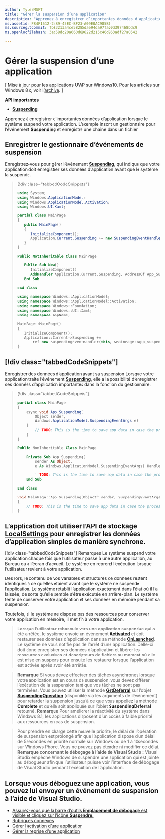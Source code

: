 ```yaml
---
author: TylerMSFT
title: "Gérer la suspension d’une application"
description: "Apprenez à enregistrer d’importantes données d’application lorsque le système suspend votre application."
ms.assetid: F84F1512-24B9-45EC-BF23-A09E0AC985B0
ms.sourcegitcommit: fb83213a4ce58285dae94da97fa20d397468bdc9
ms.openlocfilehash: 3ad58dc20a660d89622d215c46d263adf27a0542

---
```


# Gérer la suspension d’une application


\[ Mise à jour pour les applications UWP sur Windows10. Pour les articles sur Windows 8.x, voir l’[archive](http://go.microsoft.com/fwlink/p/?linkid=619132). \]


**API importantes**

-   [**Suspending**](https://msdn.microsoft.com/library/windows/apps/br242341)

Apprenez à enregistrer d’importantes données d’application lorsque le système suspend votre application. L’exemple inscrit un gestionnaire pour l’événement [**Suspending**](https://msdn.microsoft.com/library/windows/apps/br242341) et enregistre une chaîne dans un fichier.

## Enregistrer le gestionnaire d’événements de suspension


Enregistrez-vous pour gérer l’événement [**Suspending**](https://msdn.microsoft.com/library/windows/apps/br242341), qui indique que votre application doit enregistrer ses données d’application avant que le système la suspende.

> [!div class="tabbedCodeSnippets"]
> ```cs
> using System;
> using Windows.ApplicationModel;
> using Windows.ApplicationModel.Activation;
> using Windows.UI.Xaml;
>
> partial class MainPage
> {
>    public MainPage()
>    {
>       InitializeComponent();
>       Application.Current.Suspending += new SuspendingEventHandler(App_Suspending);
>    }
> }
> ```
> ```vb
> Public NotInheritable Class MainPage
>
>    Public Sub New()
>       InitializeComponent()
>       AddHandler Application.Current.Suspending, AddressOf App_Suspending
>    End Sub
>    
> End Class
> ```
> ```cpp
> using namespace Windows::ApplicationModel;
> using namespace Windows::ApplicationModel::Activation;
> using namespace Windows::Foundation;
> using namespace Windows::UI::Xaml;
> using namespace AppName;
>
> MainPage::MainPage()
> {
>    InitializeComponent();
>    Application::Current->Suspending +=
>        ref new SuspendingEventHandler(this, &MainPage::App_Suspending);
> }
> ```

## [!div class="tabbedCodeSnippets"]


Enregistrer des données d’application avant sa suspension Lorsque votre application traite l’événement [**Suspending**](https://msdn.microsoft.com/library/windows/apps/br242341), elle a la possibilité d’enregistrer ses données d’application importantes dans la fonction du gestionnaire.

> [!div class="tabbedCodeSnippets"]
> ```cs
> partial class MainPage
> {
>     async void App_Suspending(
>         Object sender,
>         Windows.ApplicationModel.SuspendingEventArgs e)
>     {
>         // TODO: This is the time to save app data in case the process is terminated
>     }
> }
> ```
> ```vb
> Public NonInheritable Class MainPage
>
>     Private Sub App_Suspending(
>         sender As Object,
>         e As Windows.ApplicationModel.SuspendingEventArgs) Handles OnSuspendEvent.Suspending
>
>         ' TODO: This is the time to save app data in case the process is terminated
>     End Sub
>
> End Class
> ```
> ```cpp
> void MainPage::App_Suspending(Object^ sender, SuspendingEventArgs^ e)
> {
>     // TODO: This is the time to save app data in case the process is terminated
> }
> ```

## L’application doit utiliser l’API de stockage [**LocalSettings**](https://msdn.microsoft.com/library/windows/apps/br241622) pour enregistrer les données d’application simples de manière synchrone.


[!div class="tabbedCodeSnippets"] Remarques Le système suspend votre application chaque fois que l’utilisateur passe à une autre application, au Bureau ou à l’écran d’accueil. Le système en reprend l’exécution lorsque l’utilisateur revient à votre application.

Dès lors, le contenu de vos variables et structures de données restent identiques à ce qu’elles étaient avant que le système ne suspende l’application. Le système rétablit l’application exactement dans l’état où il l’a laissée, de sorte qu’elle semble s’être exécutée en arrière-plan. Le système tente de conserver votre application et ses données en mémoire pendant sa suspension.

Toutefois, si le système ne dispose pas des ressources pour conserver votre application en mémoire, il met fin à votre application.

> Lorsque l’utilisateur rebascule vers une application suspendue qui a été arrêtée, le système envoie un événement [**Activated**](https://msdn.microsoft.com/library/windows/apps/br225018) et doit restaurer ses données d’application dans sa méthode [**OnLaunched**](https://msdn.microsoft.com/library/windows/apps/br242335). Le système ne vous notifie pas de l’arrêt d’une application. Celle-ci doit donc enregistrer ses données d’application et libérer les ressources exclusives et descripteurs de fichiers au moment où elle est mise en suspens pour ensuite les restaurer lorsque l’application est activée après avoir été arrêtée.

> **Remarque** Si vous devez effectuer des tâches asynchrones lorsque votre application est en cours de suspension, vous devez différer l’exécution de la suspension tant que vos tâches ne sont pas terminées. Vous pouvez utiliser la méthode [**GetDeferral**](https://msdn.microsoft.com/library/windows/apps/br224690) sur l’objet [**SuspendingOperation**](https://msdn.microsoft.com/library/windows/apps/br224688) (disponible via les arguments de l’événement) pour retarder la suspension jusqu’à ce que vous appeliez la méthode [**Complete**](https://msdn.microsoft.com/library/windows/apps/br224685) et qu’elle soit appliquée sur l’objet [**SuspendingDeferral**](https://msdn.microsoft.com/library/windows/apps/br224684) retourné. **Remarque** Pour améliorer la réactivité du système dans Windows 8.1, les applications disposent d’un accès à faible priorité aux ressources en cas de suspension.

> Pour prendre en charge cette nouvelle priorité, le délai de l’opération de suspension est prolongé afin que l’application dispose d’un délai de 5secondes en priorité normale sur Windows ou de 1 à 10secondes sur Windows Phone. Vous ne pouvez pas étendre ni modifier ce délai. **Remarque concernant le débogage à l’aide de Visual Studio :** Visual Studio empêche Windows de suspendre une application qui est jointe au débogueur afin que l’utilisateur puisse voir l’interface de débogage de Visual Studio pendant l’exécution de l’application.

## Lorsque vous déboguez une application, vous pouvez lui envoyer un événement de suspension à l’aide de Visual Studio.


* [Assurez-vous que la barre d’outils **Emplacement de débogage** est visible et cliquez sur l’icône **Suspendre**.](activate-an-app.md)
* [Rubriques connexes](resume-an-app.md)
* [Gérer l’activation d’une application](https://msdn.microsoft.com/library/windows/apps/dn611862)
* [Gérer la reprise d’une application](app-lifecycle.md)

 

 



<!--HONumber=Jun16_HO5-->


